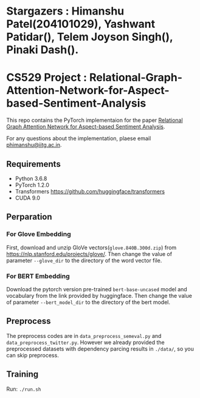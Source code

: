 # Stargazers : Himanshu Patel(204101029), Yashwant Patidar(), Telem Joyson Singh(), Pinaki Dash().
# CS529 Project : Relational-Graph-Attention-Network-for-Aspect-based-Sentiment-Analysis
This repo contains the PyTorch implementaion for the paper [Relational Graph Attention Network for Aspect-based Sentiment Analysis](https://arxiv.org/abs/2004.12362).

For any questions about the implementation, plaese email phimanshu@iitg.ac.in.

## Requirements
* Python 3.6.8
* PyTorch 1.2.0
* Transformers https://github.com/huggingface/transformers
* CUDA 9.0

## Perparation
### For Glove Embedding
First, download and unzip GloVe vectors(`glove.840B.300d.zip`) from https://nlp.stanford.edu/projects/glove/. Then change the value of parameter `--glove_dir` to the directory of the word vector file.

### For BERT Embedding
Download the pytorch version pre-trained `bert-base-uncased` model and vocabulary from the link provided by huggingface. Then change the value of parameter `--bert_model_dir` to the directory of the bert model.

## Preprocess
The preprocess codes are in `data_preprocess_semeval.py` and `data_preprocess_twitter.py`. However we already provided the preprocessed datasets with dependency parcing results in `./data/`, so you can skip preprocess.

## Training
Run:
`./run.sh`


